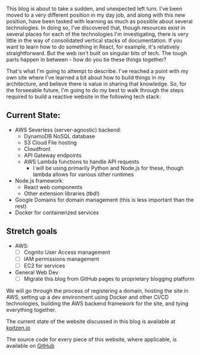 This blog is about to take a sudden, and unexpected left turn.  I've been moved to a very different position in my day job, and along with this new position, have been tasked with learning as much as possible about several technologies.  In doing so, I've discovered that, though resources exist in several places for each of the technologies I'm investigating, there is very little in the way of consolidated vertical stacks of documentation.  If you want to learn how to do something in React, for example, it's relatively straightforward.  But the web isn't built on singular bits of tech.  The tough parts happen in between - how do you tie these things together?

That's what I'm going to attempt to describe.  I've reached a point with my own site where I've learned a bit about how to build things in my architecture, and believe there is value in sharing that knowledge.  So, for the forseeable future, I'm going to do my best to walk through the steps required to build a reactive website in the following tech stack:

## Current State:

- AWS Severless (server-agnostic) backend:
  - DynamoDB NoSQL database
  - S3 Cloud File hosting
  - Cloudfront
  - API Gateway endpoints
  - AWS Lambda functions to handle API requests
    - I will be using primarily Python and Node.js for these, though lambda allows for various other runtimes
- Node.js framework:
  - React web components
  - Other extension libraries (tbd!)
- Google Domains for domain management (this is less important than the rest)
- Docker for containerized services

## Stretch goals

- AWS:
  - [ ] Cognito User Access management
  - [ ] IAM permissions management
  - [ ] EC2 for services
- General Web Dev
  - [ ] Migrate this blog from GitHub pages to proprietary blogging platform

We will go through the process of registering a domain, hosting the site in AWS, setting up a dev environment using Docker and other CI/CD technologies, building the AWS backend framework for the site, and tying everything together.

The current state of the website discussed in this blog is available at [kpitzen.io](https://www.kpitzen.io/)

The source code for every piece of this website, where applicable, is available on [GitHub](https://github.com/kpitzen) 
